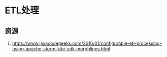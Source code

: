 # ETL处理



## 资源
1. https://www.javacodegeeks.com/2016/01/configurable-etl-processing-using-apache-storm-kite-sdk-morphlines.html